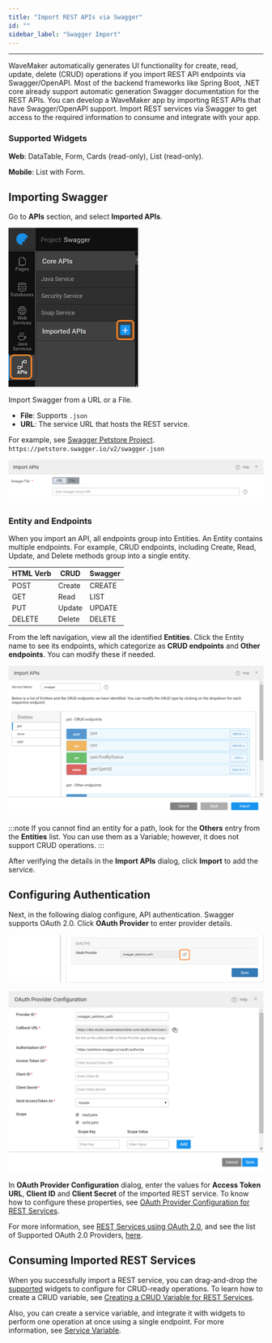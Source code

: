 ```yaml
---
title: "Import REST APIs via Swagger"
id: ""
sidebar_label: "Swagger Import"
---
```

---

WaveMaker automatically generates UI functionality for create, read, update, delete (CRUD) operations if you import REST API endpoints via Swagger/OpenAPI. Most of the backend frameworks like Spring Boot, .NET core already support automatic generation Swagger documentation for the REST APIs. You can develop a WaveMaker app by importing REST APIs that have Swagger/OpenAPI support. Import REST services via Swagger to get access to the required information to consume and integrate with your app.

### Supported Widgets

**Web**: DataTable, Form, Cards (read-only), List (read-only).

**Mobile**: List with Form.

## Importing Swagger

Go to **APIs** section, and select **Imported APIs**.

![import swagger](/learn/assets/import-swagger.png)

Import Swagger from a URL or a File.

- **File**: Supports `.json`  
- **URL**: The service URL that hosts the REST service.  

For example, see [Swagger Petstore Project](http://petstore.swagger.io/).  
`https://petstore.swagger.io/v2/swagger.json`  

![import swagger with url or file](/learn/assets/upload-file-url-swagger.png)

### Entity and Endpoints

When you import an API, all endpoints group into Entities. 
An Entity contains multiple endpoints. For example, CRUD endpoints, including Create, Read, Update, and Delete methods group into a single entity.

|HTML Verb |CRUD | Swagger |
|---|---|---|
|POST|Create |CREATE|
|GET|Read| LIST|
|PUT |Update |UPDATE|
|DELETE|Delete|DELETE|

From the left navigation, view all the identified **Entities**. Click the Entity name to see its endpoints, which categorize as **CRUD endpoints** and **Other endpoints**. You can modify these if needed.

![import swagger url](/learn/assets/import-swagger-url.png)

:::note
If you cannot find an entity for a path, look for the **Others** entry from the **Entities** list. You can use them as a Variable; however, it does not support CRUD operations.
:::

After verifying the details in the **Import APIs** dialog, click **Import** to add the service.

## Configuring Authentication

Next, in the following dialog configure, API authentication. Swagger supports OAuth 2.0. Click **OAuth Provider** to enter provider details.

![oauth config for swagger](/learn/assets/oauth-swagger-congif.PNG)

![oauth config for swagger](/learn/assets/oauth-swagger-config.png)

In **OAuth Provider Configuration** dialog, enter the values for **Access Token URL**, **Client ID** and **Client Secret** of the imported REST service. To know how to configure these properties, see [OAuth Provider Configuration for REST Services](/learn/app-development/services/web-services/oauth-2-0-rest-services#oauth-provider-configuration).

For more information, see [REST Services using OAuth 2.0](/learn/app-development/services/web-services/oauth-2-0-rest-services), and see the list of Supported OAuth 2.0 Providers, [here](/learn/app-development/services/web-services/oauth-2-0-rest-services#supported-oauth-20-providers).

## Consuming Imported REST Services

When you successfully import a REST service, you can drag-and-drop the [supported](#supported-widgets) widgets to configure for CRUD-ready operations. To learn how to create a CRUD variable, see [Creating a CRUD Variable for REST Services](/learn/app-development/variables/crud-variable). 

Also, you can create a service variable, and integrate it with widgets to perform one operation at once using a single endpoint. For more information, see [Service Variable](/learn/app-development/variables/web-service).
